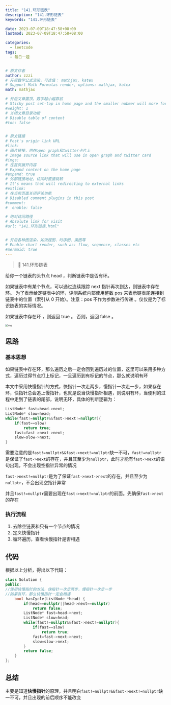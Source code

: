 ```yaml
---
title: "141.环形链表"
description: "141.环形链表"
keywords: "141.环形链表"

date: 2023-07-09T18:47:58+08:00
lastmod: 2023-07-09T18:47:58+08:00

categories:
  - leetcode
tags:
  - 每日一题


# 原文作者
author: zzzi
# 开启数学公式渲染，可选值： mathjax, katex
# Support Math Formulas render, options: mathjax, katex
math: mathjax

# 开启文章置顶，数字越小越靠前
# Sticky post set-top in home page and the smaller nubmer will more forward.
#weight: 1
# 关闭文章目录功能
# Disable table of content
#toc: false


# 原文链接
# Post's origin link URL
#link:
# 图片链接，用在open graph和twitter卡片上
# Image source link that will use in open graph and twitter card
#imgs:
# 在首页展开内容
# Expand content on the home page
#expand: true
# 外部链接地址，访问时直接跳转
# It's means that will redirecting to external links
#extlink:
# 在当前页面关闭评论功能
# Disabled comment plugins in this post
#comment:
#  enable: false

# 绝对访问路径
# Absolute link for visit
#url: "141.环形链表.html"


# 开启各种图渲染，如流程图、时序图、类图等
# Enable chart render, such as: flow, sequence, classes etc
#mermaid: true
---
```


>🍩 141.环形链表

给你一个链表的头节点 head ，判断链表中是否有环。

如果链表中有某个节点，可以通过连续跟踪 next 指针再次到达，则链表中存在环。 为了表示给定链表中的环，评测系统内部使用整数 pos 来表示链表尾连接到链表中的位置（索引从 0 开始）。注意：pos 不作为参数进行传递 。仅仅是为了标识链表的实际情况。

如果链表中存在环 ，则返回 true 。 否则，返回 false 。

<img src="https://assets.leetcode-cn.com/aliyun-lc-upload/uploads/2018/12/07/circularlinkedlist.png" alt="img" style="zoom:50%;" />

<!--more-->

## 思路

### 基本思想

如果链表中存在环，那么遍历之后一定会回到遍历过的位置，这里可以采用多种方式，遍历过得节点打上标记，一旦遍历到有标记的节点，那么就说明有环

本文中采用快慢指针的方式，快指针一次走两步，慢指针一次走一步，如果存在环，快指针总会追上慢指针，也就是说当快慢指针相遇，则说明有环，当便利的过程中走到了链表的尾部，说明无环，具体的判断逻辑为：

~~~C++
ListNode* fast=head->next;
ListNode* slow=head;
while(fast!=nullptr&&fast->next!=nullptr){
    if(fast==slow)  
        return true;
    fast=fast->next->next;
    slow=slow->next;
}
~~~

需要注意的是`fast!=nullptr&&fast->next!=nullptr`缺一不可，`fast!=nullptr`是保证了`fast->next`的存在，并且其至少为`nullptr`，此时才能有`fast->next`的语句出现，不会出现空指针异常的情况

`fast->next!=nullptr`是为了保证`fast->next->next`的存在，并且至少为`nullptr`，不会出现空指针异常

并且`fast!=nullptr`需要出现在`fast->next!=nullptr`的前面。先确保`fast->next`的存在

### 执行流程

1. 去除空链表和只有一个节点的情况
2. 定义快慢指针
3. 循环遍历，查看快慢指针是否相遇

## 代码

根据以上分析，得出以下代码：

~~~C++
class Solution {
public:
//使用快慢指针的方法，快指针一次走两步，慢指针一次走一步
//如果有环，那么快慢指针一定会相遇
    bool hasCycle(ListNode *head) {
        if(head==nullptr||head->next==nullptr)
            return false;
        ListNode* fast=head->next;
        ListNode* slow=head;
        while(fast!=nullptr&&fast->next!=nullptr){
            if(fast==slow)  
                return true;
            fast=fast->next->next;
            slow=slow->next;
        }
        return false;
    }
};
~~~

## 总结

主要是知道**快慢指针**的原理，并且明白`fast!=nullptr&&fast->next!=nullptr`缺一不可，并且出现的前后顺序不能改变
